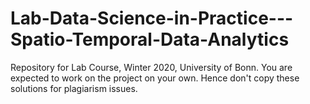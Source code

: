 # Lab-Data-Science-in-Practice---Spatio-Temporal-Data-Analytics
Repository for Lab Course, Winter 2020, University of Bonn. You are expected to work on the project on your own. Hence don't copy these solutions for plagiarism issues.
